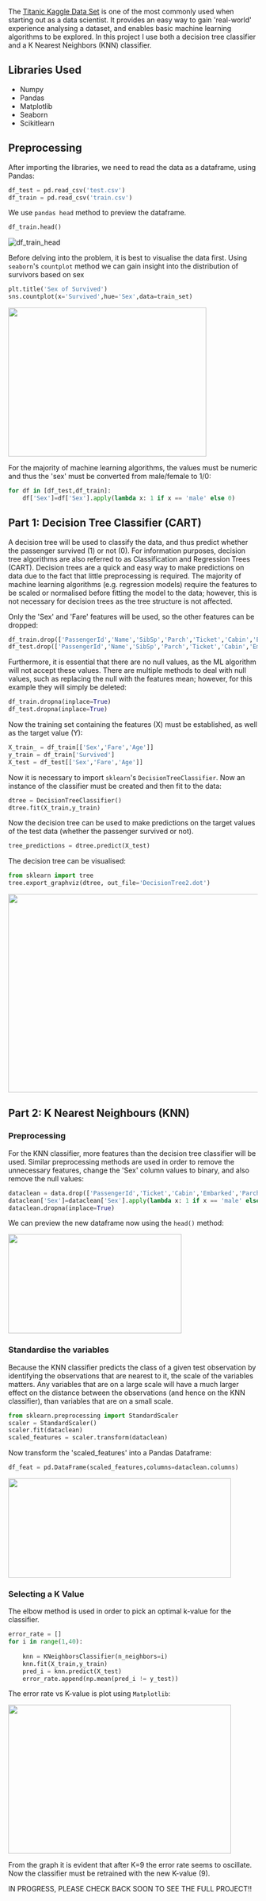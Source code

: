The [Titanic Kaggle Data Set](https://www.kaggle.com/c/titanic) is one of the most commonly used when starting out as a data scientist. It provides an easy way to gain 'real-world' experience analysing a dataset, and enables basic machine learning algorithms to be explored. In this project I use both a decision tree classifier and a K Nearest Neighbors (KNN) classifier.

## Libraries Used

- Numpy
- Pandas
- Matplotlib
- Seaborn
- Scikitlearn


## Preprocessing

After importing the libraries, we need to read the data as a dataframe, using Pandas:

```python
df_test = pd.read_csv('test.csv')
df_train = pd.read_csv('train.csv')
```

We use `pandas head` method to preview the dataframe.

```python
df_train.head()
```
![df_train_head](https://github.com/jack-morgan/Personal-Website/raw/gh-pages/Images/titanic_head.png "Train DataFrame")

Before delving into the problem, it is best to visualise the data first. Using `seaborn`'s `countplot` method we can gain insight into the distribution of survivors based on sex

```python
plt.title('Sex of Survived')
sns.countplot(x='Survived',hue='Sex',data=train_set)
```

<img src="https://github.com/jack-morgan/Personal-Website/raw/gh-pages/Images/Survivedbysex.png" width="400" height="300" />

For the majority of machine learning algorithms, the values must be numeric and thus the 'sex' must be converted from male/female to 1/0:

```python
for df in [df_test,df_train]:
    df['Sex']=df['Sex'].apply(lambda x: 1 if x == 'male' else 0)
```

## Part 1: Decision Tree Classifier (CART)

A decision tree will be used to classify the data, and thus predict whether the passenger survived (1) or not (0). For information purposes, decision tree algorithms are also referred to as Classification and Regression Trees (CART). Decision trees are a quick and easy way to make predictions on data due to the fact that little preprocessing is required. The majority of machine learning algorithms (e.g. regression models) require the features to be scaled or normalised before fitting the model to the data; however, this is not necessary for decision trees as the tree structure is not affected. 

Only the 'Sex' and 'Fare' features will be used, so the other features can be dropped:


```python
df_train.drop(['PassengerId','Name','SibSp','Parch','Ticket','Cabin','Embarked','Pclass'],axis=1,inplace=True)
df_test.drop(['PassengerId','Name','SibSp','Parch','Ticket','Cabin','Embarked','Pclass'],axis=1,inplace=True)
```

Furthermore, it is essential that there are no null values, as the ML algorithm will not accept these values. There are multiple methods to deal with null values, such as replacing the null with the features mean; however, for this example they will simply be deleted:

```python
df_train.dropna(inplace=True)
df_test.dropna(inplace=True)
```

Now the training set containing the features (X) must be established, as well as the target value (Y):

```python
X_train_ = df_train[['Sex','Fare','Age']]
y_train = df_train['Survived']
X_test = df_test[['Sex','Fare','Age']]
```
Now it is necessary to import `sklearn`'s `DecisionTreeClassifier`. Now an instance of the classifier must be created and then fit to the data:

```python
dtree = DecisionTreeClassifier()
dtree.fit(X_train,y_train)
```
Now the decision tree can be used to make predictions on the target values of the test data (whether the passenger survived or not).

```python
tree_predictions = dtree.predict(X_test)
```
The decision tree can be visualised:

```python
from sklearn import tree
tree.export_graphviz(dtree, out_file='DecisionTree2.dot')
```
<img src="https://github.com/jack-morgan/Personal-Website/raw/gh-pages/Images/tree.png" width="680" height="400" />

## Part 2: K Nearest Neighbours (KNN)

### Preprocessing

For the KNN classifier, more features than the decision tree classifier will be used. Similar preprocessing methods are used in order to remove the unnecessary features, change the 'Sex' column values to binary, and also remove the null values:

```python
dataclean = data.drop(['PassengerId','Ticket','Cabin','Embarked','Parch','Name'],axis=1)
dataclean['Sex']=dataclean['Sex'].apply(lambda x: 1 if x == 'male' else 0)
dataclean.dropna(inplace=True)
```
We can preview the new dataframe now using the `head()` method:

<img src="https://github.com/jack-morgan/Personal-Website/raw/gh-pages/Images/dataclean_KNN.png" width="350" height="200" />

### Standardise the variables

Because the KNN classifier predicts the class of a given test observation by identifying the observations that are nearest to it, the scale of the variables matters. Any variables that are on a large scale will have a much larger effect on the distance between the observations (and hence on the KNN classifier), than variables that are on a small scale.

```python
from sklearn.preprocessing import StandardScaler
scaler = StandardScaler()
scaler.fit(dataclean)
scaled_features = scaler.transform(dataclean)
```
Now transform the 'scaled_features' into a Pandas Dataframe:

```python
df_feat = pd.DataFrame(scaled_features,columns=dataclean.columns)
```
<img src="https://github.com/jack-morgan/Personal-Website/raw/gh-pages/Images/datascaled_KNN.png" width="450" height="200" />


### Selecting a K Value

The elbow method is used in order to pick an optimal k-value for the classifier.

```python
error_rate = []
for i in range(1,40):
    
    knn = KNeighborsClassifier(n_neighbors=i)
    knn.fit(X_train,y_train)
    pred_i = knn.predict(X_test)
    error_rate.append(np.mean(pred_i != y_test))
```

The error rate vs K-value is plot using `Matplotlib`:

<img src="https://github.com/jack-morgan/Personal-Website/raw/gh-pages/Images/KNN_ErrorRate.png" width="450" height="300" />


From the graph it is evident that after K=9 the error rate seems to oscillate. Now the classifier must be retrained with the new K-value (9).

IN PROGRESS, PLEASE CHECK BACK SOON TO SEE THE FULL PROJECT!!
